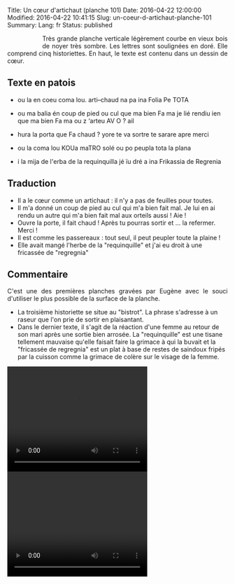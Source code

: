 Title: Un cœur d'artichaut (planche 101)
Date: 2016-04-22 12:00:00
Modified: 2016-04-22 10:41:15
Slug: un-coeur-d-artichaut-planche-101
Summary: 
Lang: fr
Status: published


<figure class="image-block" style="float: left;">
  <img alt="" src="{static}/images/planche_101.png">
  <figcaption style="max-width: 151px"></figcaption>
</figure>
<p style="text-align:justify;">Très grande planche verticale légèrement courbe en vieux bois de noyer très sombre. Les lettres sont soulignées en doré. Elle comprend cinq historiettes. En haut, le texte est contenu dans un dessin de cœur.</p>

## Texte en patois
- ou  la  en  coeu  coma  lou.  arti–chaud  na  pa  ina  Folia  Pe  TOTA

- ou ma balia én coup de pied ou cul que ma bien Fa ma je lié rendiu ien que ma bien Fa ma ou z ‘arteu AV O ? ail

- hura  la  porta  que  Fa  chaud ?  yore  te  va  sortre  te  sarare  apre  merci

- ou  la  coma  lou  KOUa maTRO  solé  ou  po  peupla  tota  la  plana

- i  la  mija  de  l'erba  de  la  requinquilla  jé  ïu  dré  a  ina  Frikassia  de  Regrenia

## Traduction
- Il a le cœur comme un artichaut : il n'y a pas de feuilles pour toutes.
- Il m'a donné un coup de pied au cul qui m'a bien fait mal. Je lui en ai rendu un autre qui m'a bien fait mal aux orteils aussi ! Aie !
- Ouvre la porte, il fait chaud ! Après tu pourras sortir et ... la refermer.  Merci !
- Il est comme les passereaux : tout seul, il peut peupler toute la plaine !
- Elle avait mangé l'herbe de la "requinquille"  et j'ai eu droit à une fricassée de "regregnia"


## Commentaire
<p style="text-align:justify;">C'est une des premières planches gravées par Eugène avec le souci d'utiliser le plus possible de la surface de la planche.

- La troisième historiette se situe au "bistrot". La phrase s'adresse à un raseur que l'on prie de sortir en plaisantant.
- Dans le dernier texte, il s'agit de la réaction d'une femme au retour de son mari après une sortie bien arrosée. La "requinquille" est une tisane tellement mauvaise qu'elle faisait faire la grimace à qui la buvait et la "fricassée de regregnia" est  un plat à base de restes de saindoux fripés par la cuisson comme la grimace de colère sur le visage de la femme.</p>





<video width="320" height="240" controls>
  <source src="https://d1njpgd0ygatdn.cloudfront.net/video_101_h1.mp4" type="video/mp4">
</video>

<video width="320" height="240" controls>
  <source src="https://d1njpgd0ygatdn.cloudfront.net/video_101de_2_a_fin.mp4" type="video/mp4">
</video>
